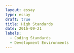 ```yaml
---
layout: essay
type: essay
draft: true
title: High Standards
date: 2016-09-21
labels:
  - Coding Standards
  - Development Environments
---
```




